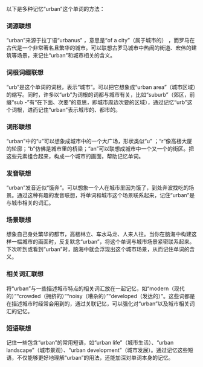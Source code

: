 以下是多种记忆“urban”这个单词的方法：

### 词源联想
“urban”来源于拉丁语“urbanus” ，意思是“of a city”（属于城市的） ，而罗马在古代是一个非常著名且繁华的城市。可以联想古罗马城市中热闹的街道、宏伟的建筑等场景，来记住“urban”和城市相关的含义。

### 词根词缀联想
“urb”是这个单词的词根，表示“城市”。可以把它想象成“urban area”（城市区域）的缩写。同时，许多以“urb”为词根的词都与城市有关，比如“suburb”（郊区，前缀“sub -”有“在下面、次要”的意思，即城市周边次要的区域），通过记忆“urb”这个词根，进而记住“urban”表示城市的、都市的。

### 词形联想
“urban”中的“u”可以想象成城市中的一个大广场，形状类似“u” ；“r”像高楼大厦的轮廓；“b”仿佛是城市里的桥梁；“an”可以联想成城市中一个又一个的街区。把这些元素组合起来，构成一个城市的画面，帮助记忆单词。

### 发音联想
“urban”发音近似“饿奔”。可以想象一个人在城市里因为饿了，到处奔波找吃的场景。通过这种有趣的发音联想，将单词和城市这个场景联系起来，记住“urban”是与城市相关的词汇。

### 场景联想
想象自己身处繁华的都市，高楼林立、车水马龙、人来人往。当你在脑海中构建这样一幅城市的画面时，反复默念“urban”，将这个单词与城市场景紧密联系起来。下次听到或看到“urban”时，脑海中就会浮现出这个城市场景，从而记住单词的含义。

### 相关词汇联想
将“urban”与一些描述城市特点的相关词汇放在一起记忆，如“modern（现代的）”“crowded（拥挤的）”“noisy（嘈杂的）”“developed（发达的）”。这些词都是在描述城市时经常会用到的，通过关联记忆，可以强化对“urban”以及城市相关词汇的记忆。

### 短语联想
记住一些包含“urban”的常用短语，如“urban life”（城市生活）、“urban landscape”（城市景观）、“urban development”（城市发展）。通过记忆这些短语，不仅能够更好地理解“urban”的用法，还能加深对单词本身的记忆。 